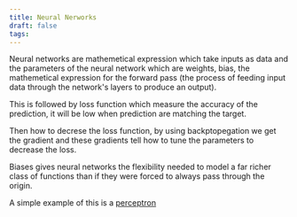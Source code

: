 ```yaml
---
title: Neural Nerworks
draft: false
tags:
---
```

 
Neural networks are mathemetical expression which take inputs as data and the parameters of the neural network which are weights, bias, the mathemetical expression for the forward pass (the process of feeding input data through the network's layers to produce an output).

This is followed by loss function which measure the accuracy of the prediction, it will be low when prediction are matching the target.

Then how to decrese the loss function, by using backptopegation we get the gradient and these gradients tell how to tune the parameters to decrease the loss.

Biases gives neural networks the flexibility needed to model a far richer class of functions than if they were forced to always pass through the origin.

A simple example of this is a [perceptron](https://github.com/Blitzo125/Perceptron)

